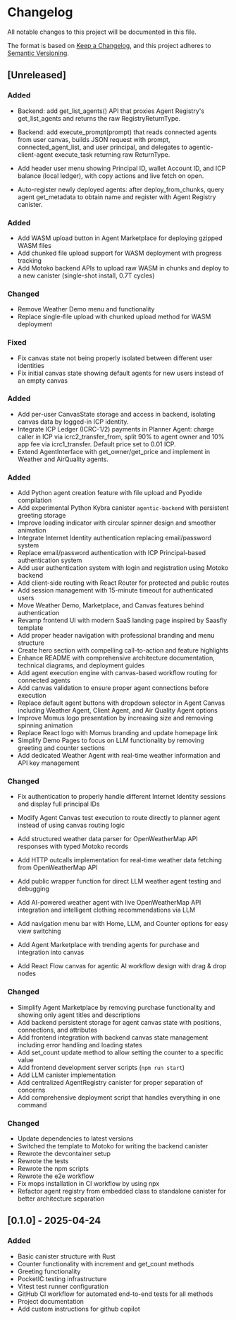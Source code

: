 # Changelog

All notable changes to this project will be documented in this file.

The format is based on [Keep a Changelog](https://keepachangelog.com/en/1.0.0/),
and this project adheres to [Semantic Versioning](https://semver.org/spec/v2.0.0.html).

## [Unreleased]

### Added

- Backend: add get_list_agents() API that proxies Agent Registry's get_list_agents and returns the raw RegistryReturnType.

- Backend: add execute_prompt(prompt) that reads connected agents from user canvas, builds JSON request with prompt, connected_agent_list, and user principal, and delegates to agentic-client-agent execute_task returning raw ReturnType.

- Add header user menu showing Principal ID, wallet Account ID, and ICP balance (local ledger), with copy actions and live fetch on open.

- Auto-register newly deployed agents: after deploy_from_chunks, query agent get_metadata to obtain name and register with Agent Registry canister.

### Added

- Add WASM upload button in Agent Marketplace for deploying gzipped WASM files
- Add chunked file upload support for WASM deployment with progress tracking
- Add Motoko backend APIs to upload raw WASM in chunks and deploy to a new canister (single-shot install, 0.7T cycles)

### Changed

- Remove Weather Demo menu and functionality
- Replace single-file upload with chunked upload method for WASM deployment

### Fixed

- Fix canvas state not being properly isolated between different user identities
- Fix initial canvas state showing default agents for new users instead of an empty canvas

### Added

- Add per-user CanvasState storage and access in backend, isolating canvas data by logged-in ICP identity.
- Integrate ICP Ledger (ICRC-1/2) payments in Planner Agent: charge caller in ICP via icrc2_transfer_from, split 90% to agent owner and 10% app fee via icrc1_transfer. Default price set to 0.01 ICP.
- Extend AgentInterface with get_owner/get_price and implement in Weather and AirQuality agents.

### Added

- Add Python agent creation feature with file upload and Pyodide compilation
- Add experimental Python Kybra canister `agentic-backend` with persistent greeting storage
- Improve loading indicator with circular spinner design and smoother animation
- Integrate Internet Identity authentication replacing email/password system
- Replace email/password authentication with ICP Principal-based authentication system
- Add user authentication system with login and registration using Motoko backend
- Add client-side routing with React Router for protected and public routes
- Add session management with 15-minute timeout for authenticated users
- Move Weather Demo, Marketplace, and Canvas features behind authentication
- Revamp frontend UI with modern SaaS landing page inspired by Saasfly template
- Add proper header navigation with professional branding and menu structure
- Create hero section with compelling call-to-action and feature highlights
- Enhance README with comprehensive architecture documentation, technical diagrams, and deployment guides
- Add agent execution engine with canvas-based workflow routing for connected agents
- Add canvas validation to ensure proper agent connections before execution
- Replace default agent buttons with dropdown selector in Agent Canvas including Weather Agent, Client Agent, and Air Quality Agent options
- Improve Momus logo presentation by increasing size and removing spinning animation
- Replace React logo with Momus branding and update homepage link
- Simplify Demo Pages to focus on LLM functionality by removing greeting and counter sections
- Add dedicated Weather Agent with real-time weather information and API key management

### Changed

- Fix authentication to properly handle different Internet Identity sessions and display full principal IDs
- Modify Agent Canvas test execution to route directly to planner agent instead of using canvas routing logic

- Add structured weather data parser for OpenWeatherMap API responses with typed Motoko records
- Add HTTP outcalls implementation for real-time weather data fetching from OpenWeatherMap API
- Add public wrapper function for direct LLM weather agent testing and debugging
- Add AI-powered weather agent with live OpenWeatherMap API integration and intelligent clothing recommendations via LLM
- Add navigation menu bar with Home, LLM, and Counter options for easy view switching
- Add Agent Marketplace with trending agents for purchase and integration into canvas
- Add React Flow canvas for agentic AI workflow design with drag & drop nodes

### Changed

- Simplify Agent Marketplace by removing purchase functionality and showing only agent titles and descriptions
- Add backend persistent storage for agent canvas state with positions, connections, and attributes
- Add frontend integration with backend canvas state management including error handling and loading states
- Add set_count update method to allow setting the counter to a specific value
- Add frontend development server scripts (`npm run start`)
- Add LLM canister implementation
- Add centralized AgentRegistry canister for proper separation of concerns
- Add comprehensive deployment script that handles everything in one command

### Changed

- Update dependencies to latest versions
- Switched the template to Motoko for writing the backend canister
- Rewrote the devcontainer setup
- Rewrote the tests
- Rewrote the npm scripts
- Rewrote the e2e workflow
- Fix mops installation in CI workflow by using npx
- Refactor agent registry from embedded class to standalone canister for better architecture separation

## [0.1.0] - 2025-04-24

### Added

- Basic canister structure with Rust
- Counter functionality with increment and get_count methods
- Greeting functionality
- PocketIC testing infrastructure
- Vitest test runner configuration
- GitHub CI workflow for automated end-to-end tests for all methods
- Project documentation
- Add custom instructions for github copilot
